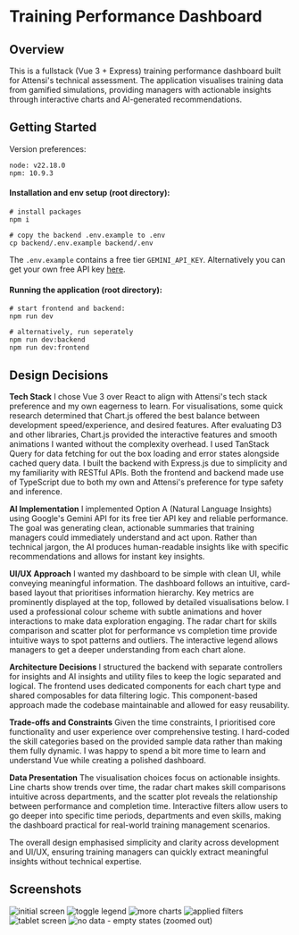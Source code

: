 # Training Performance Dashboard
## Overview
This is a fullstack (Vue 3 + Express) training performance dashboard built for Attensi's technical assessment. The application visualises training data from gamified simulations, providing managers with actionable insights through interactive charts and AI-generated recommendations.

## Getting Started
Version preferences:
```
node: v22.18.0
npm: 10.9.3
```
#### Installation and env setup (root directory):
```
# install packages
npm i

# copy the backend .env.example to .env
cp backend/.env.example backend/.env
```
The  `.env.example` contains a free tier `GEMINI_API_KEY`.
Alternatively you can get your own free API key [here](https://aistudio.google.com/apikey).

#### Running the application (root directory):
```
# start frontend and backend:
npm run dev

# alternatively, run seperately
npm run dev:backend
npm run dev:frontend
```

## Design Decisions
**Tech Stack** I chose Vue 3 over React to align with Attensi's tech stack preference and my own eagerness to learn. For visualisations, some quick research determined that Chart.js offered the best balance between development speed/experience, and desired features. After evaluating D3 and other libraries, Chart.js provided the interactive features and smooth animations I wanted without the complexity overhead. I used TanStack Query for data fetching for out the box loading and error states alongside cached query data.
I built the backend with Express.js due to simplicity and my familiarity with RESTful APIs. Both the frontend and backend made use of TypeScript due to both my own and Attensi's preference for type safety and inference.

**AI Implementation** I implemented Option A (Natural Language Insights) using Google's Gemini API for its free tier API key and reliable performance. The goal was generating clean, actionable summaries that training managers could immediately understand and act upon. Rather than technical jargon, the AI produces human-readable insights like with specific recommendations and allows for instant key insights.

**UI/UX Approach** I wanted my dashboard to be simple with clean UI, while conveying meaningful information. The dashboard follows an intuitive, card-based layout that prioritises information hierarchy. Key metrics are prominently displayed at the top, followed by detailed visualisations below. I used a professional colour scheme with subtle animations and hover interactions to make data exploration engaging. The radar chart for skills comparison and scatter plot for performance vs completion time provide intuitive ways to spot patterns and outliers. The interactive legend allows managers to get a deeper understanding from each chart alone. 

**Architecture Decisions** I structured the backend with separate controllers for insights and AI insights and utility files to keep the logic separated and logical. The frontend uses dedicated components for each chart type and shared composables for data filtering logic. This component-based approach made the codebase maintainable and allowed for easy reusability.

**Trade-offs and Constraints** Given the time constraints, I prioritised core functionality and user experience over comprehensive testing. I hard-coded the skill categories based on the provided sample data rather than making them fully dynamic. I was happy to spend a bit more time to learn and understand Vue while creating a polished dashboard.

**Data Presentation** The visualisation choices focus on actionable insights. Line charts show trends over time, the radar chart makes skill comparisons intuitive across departments, and the scatter plot reveals the relationship between performance and completion time. Interactive filters allow users to go deeper into specific time periods, departments and even skills, making the dashboard practical for real-world training management scenarios.

The overall design emphasised simplicity and clarity across development and UI/UX, ensuring training managers can quickly extract meaningful insights without technical expertise.


## Screenshots
![initial screen](./screenshots/1.png)
![toggle legend](./screenshots/2.png)
![more charts](./screenshots/3.png)
![applied filters](./screenshots/4.png)
![tablet screen](./screenshots/5.png)
![no data - empty states (zoomed out)](./screenshots/6.png)